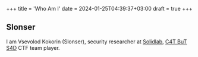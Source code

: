 +++
title = 'Who Am I'
date = 2024-01-25T04:39:37+03:00
draft = true
+++
## Slonser
I am Vsevolod Kokorin (Slonser), security researcher at [Solidlab](https://solidlab.ru), [C4T BuT S4D](https://ctftime.org/team/83435/) CTF team player.